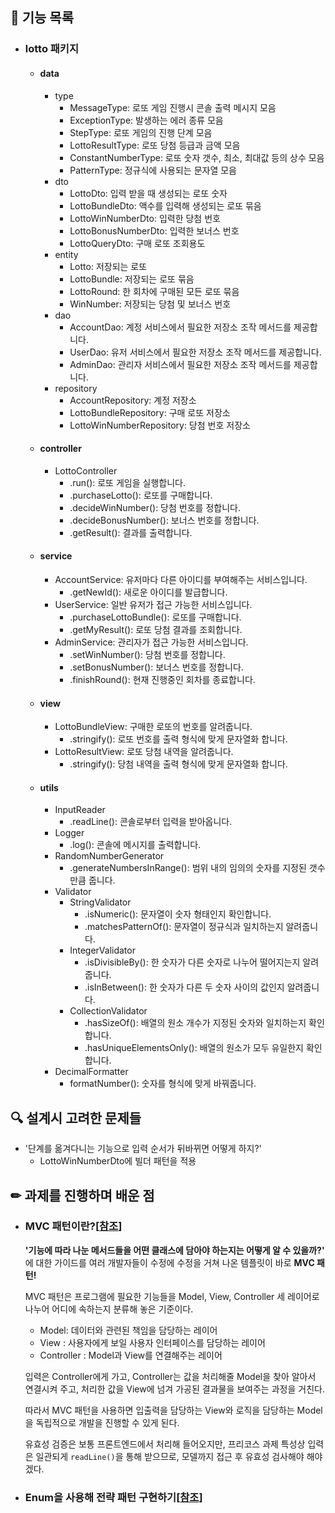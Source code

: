  
## 🚀 기능 목록

- ### lotto 패키지
  - #### data
    - type
      - MessageType: 로또 게임 진행시 콘솔 출력 메시지 모음
      - ExceptionType: 발생하는 에러 종류 모음
      - StepType: 로또 게임의 진행 단계 모음
      - LottoResultType: 로또 당첨 등급과 금액 모음
      - ConstantNumberType: 로또 숫자 갯수, 최소, 최대값 등의 상수 모음
      - PatternType: 정규식에 사용되는 문자열 모음
    - dto
      - LottoDto: 입력 받을 때 생성되는 로또 숫자
      - LottoBundleDto: 액수를 입력해 생성되는 로또 묶음
      - LottoWinNumberDto: 입력한 당첨 번호
      - LottoBonusNumberDto: 입력한 보너스 번호
      - LottoQueryDto: 구매 로또 조회용도
    - entity
      - Lotto: 저장되는 로또
      - LottoBundle: 저장되는 로또 묶음
      - LottoRound: 한 회차에 구매된 모든 로또 묶음
      - WinNumber: 저장되는 당첨 및 보너스 번호
    - dao
      - AccountDao: 계정 서비스에서 필요한 저장소 조작 메서드를 제공합니다.
      - UserDao: 유저 서비스에서 필요한 저장소 조작 메서드를 제공합니다.
      - AdminDao: 관리자 서비스에서 필요한 저장소 조작 메서드를 제공합니다.
    - repository
      - AccountRepository: 계정 저장소
      - LottoBundleRepository: 구매 로또 저장소
      - LottoWinNumberRepository: 당첨 번호 저장소
  - #### controller
    - LottoController
      - .run(): 로또 게임을 실행합니다.
      - .purchaseLotto(): 로또를 구매합니다.
      - .decideWinNumber(): 당첨 번호를 정합니다.
      - .decideBonusNumber(): 보너스 번호를 정합니다.
      - .getResult(): 결과를 출력합니다.
  - #### service
    - AccountService: 유저마다 다른 아이디를 부여해주는 서비스입니다.
      - .getNewId(): 새로운 아이디를 발급합니다. 
    - UserService: 일반 유저가 접근 가능한 서비스입니다.
      - .purchaseLottoBundle(): 로또를 구매합니다.
      - .getMyResult(): 로또 당첨 결과를 조회합니다.
    - AdminService: 관리자가 접근 가능한 서비스입니다.
      - .setWinNumber(): 당첨 번호를 정합니다.
      - .setBonusNumber(): 보너스 번호를 정합니다.
      - .finishRound(): 현재 진행중인 회차를 종료합니다.
  - #### view
    - LottoBundleView: 구매한 로또의 번호를 알려줍니다.
      - .stringify(): 로또 번호를 출력 형식에 맞게 문자열화 합니다.
    - LottoResultView: 로또 당첨 내역을 알려줍니다.
      - .stringify(): 당첨 내역을 출력 형식에 맞게 문자열화 합니다.
  - #### utils
    - InputReader
      - .readLine(): 콘솔로부터 입력을 받아옵니다.
    - Logger
      - .log(): 콘솔에 메시지를 출력합니다.
    - RandomNumberGenerator
      - .generateNumbersInRange(): 범위 내의 임의의 숫자를 지정된 갯수만큼 줍니다.
    - Validator
      - StringValidator
        - .isNumeric(): 문자열이 숫자 형태인지 확인합니다.
        - .matchesPatternOf(): 문자열이 정규식과 일치하는지 알려줍니다.
      - IntegerValidator
        - .isDivisibleBy(): 한 숫자가 다른 숫자로 나누어 떨어지는지 알려줍니다.
        - .isInBetween(): 한 숫자가 다른 두 숫자 사이의 값인지 알려줍니다.
      - CollectionValidator
        - .hasSizeOf(): 배열의 원소 개수가 지정된 숫자와 일치하는지 확인합니다.
        - .hasUniqueElementsOnly(): 배열의 원소가 모두 유일한지 확인합니다.
    - DecimalFormatter
      - formatNumber(): 숫자를 형식에 맞게 바꿔줍니다.

## 🔍 설계시 고려한 문제들
* '단계를 옮겨다니는 기능으로 입력 순서가 뒤바뀌면 어떻게 하지?'
  * LottoWinNumberDto에 빌더 패턴을 적용

## ✏ 과제를 진행하며 배운 점

* ### MVC 패턴이란?[[참조](https://murphymoon.tistory.com/entry/%EC%9A%B0%EC%95%84%ED%95%9C-%ED%85%8C%ED%81%AC-MVC-%EB%A6%AC%EB%B7%B0-%EB%A0%88%EC%9D%B4%EC%96%B4-MVC-%ED%8C%A8%ED%84%B4-5%EB%A0%88%EC%9D%B4%EC%96%B4)]

    **'기능에 따라 나눈 메서드들을 어떤 클래스에 담아야 하는지는 어떻게 알 수 있을까?'** 에 대한 가이드를 여러 개발자들이 수정에 수정을 거쳐 나온 템플릿이 바로 **MVC 패턴!**
    
  MVC 패턴은 프로그램에 필요한 기능들을 Model, View, Controller 세 레이어로 나누어 어디에 속하는지 분류해 놓은 기준이다.
  * Model: 데이터와 관련된 책임을 담당하는 레이어
  * View : 사용자에게 보일 사용자 인터페이스를 담당하는 레이어
  * Controller : Model과 View를 연결해주는 레이어

  입력은 Controller에게 가고, Controller는 값을 처리해줄 Model을 찾아 알아서 연결시켜 주고, 처리한 값을 View에 넘겨 가공된 결과물을 보여주는 과정을 거친다.

  따라서 MVC 패턴을 사용하면 입출력을 담당하는 View와 로직을 담당하는 Model을 독립적으로 개발을 진행할 수 있게 된다. 
  
  유효성 검증은 보통 프론트엔드에서 처리해 들어오지만, 프리코스 과제 특성상 입력은 일관되게 `readLine()`을 통해 받으므로, 모델까지 접근 후 유효성 검사해야 해야겠다.
* ### Enum을 사용해 전략 패턴 구현하기[[참조](https://doohyun.tistory.com/64)]
  